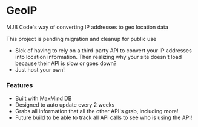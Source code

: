 # GeoIP
MJB Code's way of converting IP addresses to geo location data

This project is pending migration and cleanup for public use

- Sick of having to rely on a third-party API to convert your IP addresses into location information. Then realizing why your site doesn't load because their API is slow or goes down?
- Just host your own!

### Features
- Built with MaxMind DB
- Designed to auto update every 2 weeks
- Grabs all information that all the other API's grab, including more!
- Future build to be able to track all API calls to see who is using the API!